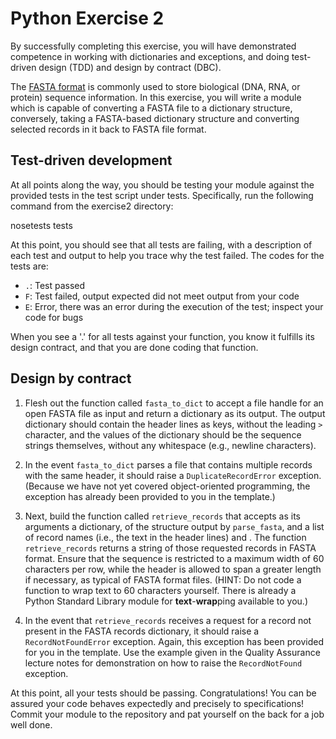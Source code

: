 # Python Exercise 2

By successfully completing this exercise, you will have demonstrated
competence in working with dictionaries and exceptions, and doing test-driven
design (TDD) and design by contract (DBC).

The [FASTA format](http://en.wikipedia.org/wiki/FASTA_format) is
commonly used to store biological (DNA, RNA, or protein) sequence
information.  In this exercise, you will write a module which is capable
of converting a FASTA file to a dictionary structure, conversely, taking
a FASTA-based dictionary structure and converting selected records in it
back to FASTA file format.


## Test-driven development

At all points along the way, you should be testing your module against
the provided tests in the test script under tests.  Specifically, run
the following command from the exercise2 directory:

nosetests tests

At this point, you should see that all tests are failing, with a description
of each test and output to help you trace why the test failed.  The codes for
the tests are:

* `.`: Test passed
* `F`: Test failed, output expected did not meet output from your code
* `E`: Error, there was an error during the execution of the test; inspect
  your code for bugs

When you see a '.' for all tests against your function, you know it fulfills
its design contract, and that you are done coding that function.


## Design by contract

1. Flesh out the function called `fasta_to_dict` to accept a file handle for
an open FASTA file as input and return a dictionary as its output. The output
dictionary should contain the header lines as keys, without the leading `>`
character, and the values of the dictionary should be the sequence strings
themselves, without any whitespace (e.g., newline characters).

2. In the event `fasta_to_dict` parses a file that contains multiple
records with the same header, it should raise a `DuplicateRecordError`
exception. (Because we have not yet covered object-oriented programming,
the exception has already been provided to you in the template.)

3. Next, build the function called `retrieve_records` that accepts as its
arguments a dictionary, of the structure output by `parse_fasta`, and a list
of record names (i.e., the text in the header lines) and . The function
`retrieve_records` returns a string of those requested records in FASTA
format.  Ensure that the sequence is restricted to a maximum width of 60
characters per row, while the header is allowed to span a greater length if
necessary, as typical of FASTA format files. (HINT: Do not code a function to
wrap text to 60 characters yourself. There is already a Python Standard
Library module for **text**-**wrap**ping available to you.)

4. In the event that `retrieve_records` receives a request for a record not
present in the FASTA records dictionary, it should raise a
`RecordNotFoundError` exception.  Again, this exception has been provided for
you in the template.  Use the example given in the Quality Assurance lecture
notes for demonstration on how to raise the `RecordNotFound` exception.

At this point, all your tests should be passing. Congratulations! You can
be assured your code behaves expectedly and precisely to specifications!
Commit your module to the repository and pat yourself on the back for a job
well done.

